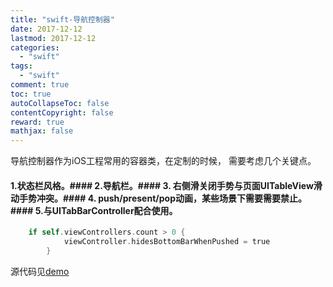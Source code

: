 ```yaml
---
title: "swift-导航控制器"
date: 2017-12-12
lastmod: 2017-12-12
categories:
  - "swift"
tags:
  - "swift"
comment: true
toc: true
autoCollapseToc: false
contentCopyright: false
reward: true
mathjax: false
---
```



导航控制器作为iOS工程常用的容器类，在定制的时候，
需要考虑几个关键点。


#### 1.状态栏风格。#### 2.导航栏。#### 3. 右侧滑关闭手势与页面UITableView滑动手势冲突。#### 4. push/present/pop动画，某些场景下需要需要禁止。#### 5.与UITabBarController配合使用。
```objective-c
    if self.viewControllers.count > 0 {
            viewController.hidesBottomBarWhenPushed = true
        }
``` 

源代码见[demo](https://github.com/ksnowlv/KNavigationViewControllerTest.git)